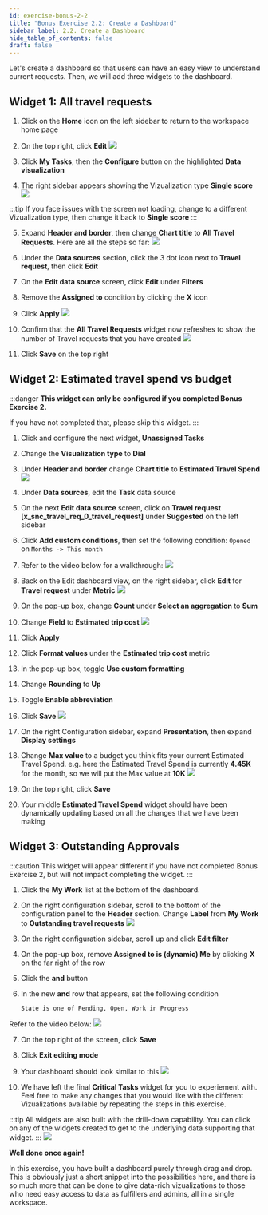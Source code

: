 ```yaml
---
id: exercise-bonus-2-2
title: "Bonus Exercise 2.2: Create a Dashboard"
sidebar_label: 2.2. Create a Dashboard
hide_table_of_contents: false
draft: false
---
```


Let's create a dashboard so that users can have an easy view to understand current requests.  Then, we will add three widgets to the dashboard. 

## Widget 1: All travel requests

1. Click on the **Home** icon on the left sidebar to return to the workspace home page


2. On the top right, click **Edit**
![](images/editdb.png)


3. Click **My Tasks**, then the **Configure** button on the highlighted **Data visualization**


4. The right sidebar appears showing the Vizualization type **Single score**
![](images/2023-10-21-12-27-36.png)

:::tip
If you face issues with the screen not loading, change to a different Vizualization type, then change it back to **Single score**
:::


5. Expand **Header and border**, then change **Chart title** to **All Travel Requests**. Here are all the steps so far:
![](images/alltravreq.gif)


6. Under the **Data sources** section, click the 3 dot icon next to **Travel request**, then click **Edit**


7. On the **Edit data source** screen, click **Edit** under **Filters**


8. Remove the **Assigned to** condition by clicking the **X** icon


9. Click **Apply**
![](images/changedsource.gif)


10. Confirm that the **All Travel Requests** widget now refreshes to show the number of Travel requests that you have created
![](images/widgetrefresh.png)


11. Click **Save** on the top right


## Widget 2: Estimated travel spend vs budget

:::danger
**This widget can only be configured if you completed Bonus Exercise 2.**

If you have not completed that, please skip this widget.
:::

1. Click and configure the next widget, **Unassigned Tasks**


2. Change the **Visualization type** to **Dial**


3. Under **Header and border** change **Chart title** to **Estimated Travel Spend**
![](images/dialspend.png)


4. Under **Data sources**, edit the **Task** data source


5. On the next **Edit data source** screen, click on **Travel request [x_snc_travel_req_0_travel_request]** under **Suggested** on the left sidebar


6. Click **Add custom conditions**, then set the following condition: `Opened` on `Months -> This month`


7. Refer to the video below for a walkthrough:
![](images/travelspenddata.gif)


8. Back on the Edit dashboard view, on the right sidebar, click **Edit** for **Travel request** under **Metric**
![](images/editmetric.png)


9. On the pop-up box, change **Count** under **Select an aggregation** to **Sum**


10. Change **Field** to **Estimated trip cost**
![](images/changemetric.png)


11. Click **Apply**


12. Click **Format values** under the **Estimated trip cost** metric


13. In the pop-up box, toggle **Use custom formatting**


14. Change **Rounding** to **Up**


15. Toggle **Enable abbreviation**


16. Click **Save**
![](images/formatvalue.gif)


17. On the right Configuration sidebar, expand **Presentation**, then expand **Display settings**


18. Change **Max value** to a budget you think fits your current Estimated Travel Spend. e.g. here the Estimated Travel Spend is currently **4.45K** for the month, so we will put the Max value at **10K**
![](images/10K.png)


19. On the top right, click **Save**


20. Your middle **Estimated Travel Spend** widget should have been dynamically updating based on all the changes that we have been making


## Widget 3: Outstanding Approvals

:::caution
This widget will appear different if you have not completed Bonus Exercise 2, but will not impact completing the widget.
:::

1. Click the **My Work** list at the bottom of the dashboard.


2. On the right configuration sidebar, scroll to the bottom of the configuration panel to the **Header** section. Change **Label** from **My Work** to **Outstanding travel requests**
![](images/2023-10-21-12-49-15.png)


3. On the right configuration sidebar, scroll up and click **Edit filter**


4. On the pop-up box, remove **Assigned to is (dynamic) Me** by clicking **X** on the far right of the row


5. Click the **and** button


6. In the new **and** row that appears, set the following condition

    `State is one of Pending, Open, Work in Progress`

Refer to the video below:
![](images/listfilter.gif)


7. On the top right of the screen, click **Save**


8. Click **Exit editing mode**


9. Your dashboard should look similar to this
![](images/2023-10-21-12-52-41.png)


10. We have left the final **Critical Tasks** widget for you to experiement with. Feel free to make any changes that you would like with the different Vizualizations available by repeating the steps in this exercise.


:::tip
All widgets are also built with the drill-down capability. You can click on any of the widgets created to get to the underlying data supporting that widget.
:::
![](images/dashboardfinal.gif)


**Well done once again!**

In this exercise, you have built a dashboard purely through drag and drop. This is obviously just a short snippet into the possibilities here, and there is so much more that can be done to give data-rich vizualizations to those who need easy access to data as fulfillers and admins, all in a single workspace.